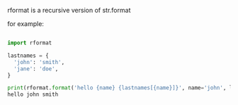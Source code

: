rformat is a recursive version of str.format

for example:
```python

import rformat

lastnames = {
  'john': 'smith',
  'jane': 'doe',
}

print(rformat.format('hello {name} {lastnames[{name}]}', name='john', lastnames=lastnames))
hello john smith
```
